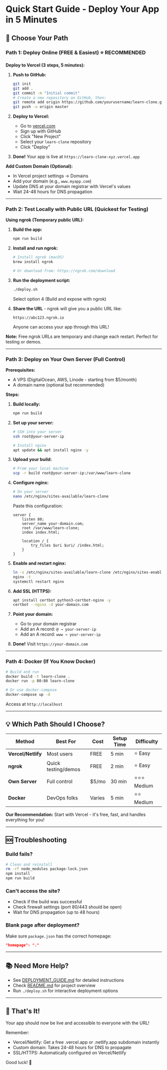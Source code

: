 # Quick Start Guide - Deploy Your App in 5 Minutes

## 🎯 Choose Your Path

### Path 1: Deploy Online (FREE & Easiest) ⭐ RECOMMENDED

**Deploy to Vercel (3 steps, 5 minutes):**

1. **Push to GitHub:**
   ```bash
   git init
   git add .
   git commit -m "Initial commit"
   # Create a new repository on GitHub, then:
   git remote add origin https://github.com/yourusername/learn-clone.git
   git push -u origin master
   ```

2. **Deploy to Vercel:**
   - Go to [vercel.com](https://vercel.com)
   - Sign up with GitHub
   - Click "New Project"
   - Select your `learn-clone` repository
   - Click "Deploy"

3. **Done!** Your app is live at `https://learn-clone-xyz.vercel.app`

**Add Custom Domain (Optional):**
- In Vercel project settings → Domains
- Add your domain (e.g., `www.myapp.com`)
- Update DNS at your domain registrar with Vercel's values
- Wait 24-48 hours for DNS propagation

---

### Path 2: Test Locally with Public URL (Quickest for Testing)

**Using ngrok (Temporary public URL):**

1. **Build the app:**
   ```bash
   npm run build
   ```

2. **Install and run ngrok:**
   ```bash
   # Install ngrok (macOS)
   brew install ngrok
   
   # Or download from: https://ngrok.com/download
   ```

3. **Run the deployment script:**
   ```bash
   ./deploy.sh
   ```
   Select option 4 (Build and expose with ngrok)

4. **Share the URL** - ngrok will give you a public URL like:
   ```
   https://abc123.ngrok.io
   ```
   Anyone can access your app through this URL!

**Note:** Free ngrok URLs are temporary and change each restart. Perfect for testing or demos.

---

### Path 3: Deploy on Your Own Server (Full Control)

**Prerequisites:**
- A VPS (DigitalOcean, AWS, Linode - starting from $5/month)
- A domain name (optional but recommended)

**Steps:**

1. **Build locally:**
   ```bash
   npm run build
   ```

2. **Set up your server:**
   ```bash
   # SSH into your server
   ssh root@your-server-ip
   
   # Install nginx
   apt update && apt install nginx -y
   ```

3. **Upload your build:**
   ```bash
   # From your local machine
   scp -r build root@your-server-ip:/var/www/learn-clone
   ```

4. **Configure nginx:**
   ```bash
   # On your server
   nano /etc/nginx/sites-available/learn-clone
   ```
   
   Paste this configuration:
   ```nginx
   server {
       listen 80;
       server_name your-domain.com;
       root /var/www/learn-clone;
       index index.html;
       
       location / {
           try_files $uri $uri/ /index.html;
       }
   }
   ```

5. **Enable and restart nginx:**
   ```bash
   ln -s /etc/nginx/sites-available/learn-clone /etc/nginx/sites-enabled/
   nginx -t
   systemctl restart nginx
   ```

6. **Add SSL (HTTPS):**
   ```bash
   apt install certbot python3-certbot-nginx -y
   certbot --nginx -d your-domain.com
   ```

7. **Point your domain:**
   - Go to your domain registrar
   - Add an A record: `@ → your-server-ip`
   - Add an A record: `www → your-server-ip`

8. **Done!** Visit `https://your-domain.com`

---

### Path 4: Docker (If You Know Docker)

```bash
# Build and run
docker build -t learn-clone .
docker run -p 80:80 learn-clone

# Or use docker-compose
docker-compose up -d
```

Access at `http://localhost`

---

## 💡 Which Path Should I Choose?

| Method | Best For | Cost | Setup Time | Difficulty |
|--------|----------|------|------------|------------|
| **Vercel/Netlify** | Most users | FREE | 5 min | ⭐ Easy |
| **ngrok** | Quick testing/demos | FREE | 2 min | ⭐ Easy |
| **Own Server** | Full control | $5/mo | 30 min | ⭐⭐⭐ Medium |
| **Docker** | DevOps folks | Varies | 5 min | ⭐⭐ Medium |

**Our Recommendation:** Start with Vercel - it's free, fast, and handles everything for you!

---

## 🆘 Troubleshooting

### Build fails?
```bash
# Clean and reinstall
rm -rf node_modules package-lock.json
npm install
npm run build
```

### Can't access the site?
- Check if the build was successful
- Check firewall settings (port 80/443 should be open)
- Wait for DNS propagation (up to 48 hours)

### Blank page after deployment?
Make sure `package.json` has the correct homepage:
```json
"homepage": "."
```

---

## 📚 Need More Help?

- See [DEPLOYMENT_GUIDE.md](./DEPLOYMENT_GUIDE.md) for detailed instructions
- Check [README.md](./README.md) for project overview
- Run `./deploy.sh` for interactive deployment options

---

## 🎉 That's It!

Your app should now be live and accessible to everyone with the URL!

Remember:
- Vercel/Netlify: Get a free .vercel.app or .netlify.app subdomain instantly
- Custom domain: Takes 24-48 hours for DNS to propagate
- SSL/HTTPS: Automatically configured on Vercel/Netlify

Good luck! 🚀

